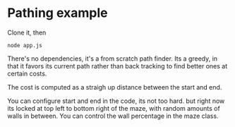 # Pathing example

Clone it, then

`node app.js`

There's no dependencies, it's a from scratch path finder. Its a greedy, in that it
favors its current path rather than back tracking to find better ones at certain costs.

The cost is computed as a straigh up distance between the start and end.

You can configure start and end in the code, its not too hard. but right now its locked at
top left to bottom right of the maze, with random amounts of walls in between. You can control the
wall percentage in the maze class.

